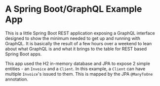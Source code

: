 # A Spring Boot/GraphQL Example App
This is a little Spring Boot REST application exposing a GraphQL interface designed to show the minimum needed to get up and running with GraphQL.  It is basically the result of a few hours over a weekend to lean about what GraphQL is and what it brings to the table for REST based Spring Boot apps.

This app used the H2 in-memory database and JPA to expose 2 simple entities - an `Invoice` and a `Client`.  In this example, a `Client` can have multiple `Invoice`'s issued to them.  This is mapped by the JPA `@ManyToOne` annotation.
